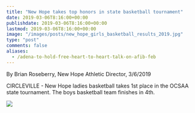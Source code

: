 ```yaml
---
title: "New Hope takes top honors in state basketball tournament"
date: 2019-03-06T8:16:00+00:00
publishdate: 2019-03-06T8:16:00+00:00
lastmod: 2019-03-06T8:16:00+00:00
image: "/images/posts/new_hope_girls_basketball_results_2019.jpg"
type: "post"
comments: false
aliases:
  - /adena-to-hold-free-heart-to-heart-talk-on-afib-feb
---
```

By Brian Roseberry, New Hope Athletic Director, 3/6/2019

CIRCLEVILLE - New Hope ladies basketball takes 1st place in the OCSAA state tournament. The boys basketball team finishes in 4th.

![](/images/posts/new_hope_boys_basketball_results_2019.jpg)